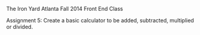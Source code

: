 The Iron Yard Atlanta
Fall 2014 Front End Class

Assignment 5:
Create a basic calculator to be added, subtracted, multiplied or divided.
